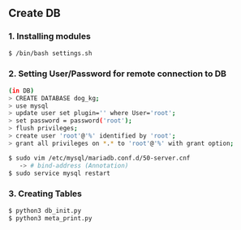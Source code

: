 ## Create DB 

### 1. Installing modules
   ```bash
   $ /bin/bash settings.sh
   ```

### 2. Setting User/Password for remote connection to DB
   ```bash
   (in DB)
   > CREATE DATABASE dog_kg;
   > use mysql
   > update user set plugin='' where User='root';
   > set password = password('root');
   > flush privileges;
   > create user 'root'@'%' identified by 'root';
   > grant all privileges on *.* to 'root'@'%' with grant option;
   ```
   ```bash
   $ sudo vim /etc/mysql/mariadb.conf.d/50-server.cnf
      -> # bind-address (Annotation)
   $ sudo service mysql restart
   ```

### 3. Creating Tables
   ```bash
   $ python3 db_init.py
   $ python3 meta_print.py
   ```
